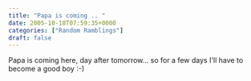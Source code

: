 ```yaml
---
title: "Papa is coming .. "
date: 2005-10-18T07:59:35+0000
categories: ["Random Ramblings"]
draft: false
---
```


Papa is coming here, day after tomorrow... so for a few days I'll have to become a good boy :-)